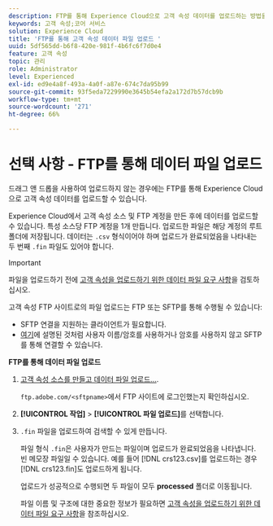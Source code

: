 ```yaml
---
description: FTP를 통해 Experience Cloud으로 고객 속성 데이터를 업로드하는 방법을 알아봅니다.
keywords: 고객 속성;코어 서비스
solution: Experience Cloud
title: 'FTP를 통해 고객 속성 데이터 파일 업로드 '
uuid: 5df565dd-b6f8-420e-981f-4b6fc6f7d0e4
feature: 고객 속성
topic: 관리
role: Administrator
level: Experienced
exl-id: ed9e4a8f-493a-4a0f-a87e-674c7da95b99
source-git-commit: 93f5eda7229990e3645b54efa2a172d7b57dcb9b
workflow-type: tm+mt
source-wordcount: '271'
ht-degree: 66%

---
```


# 선택 사항 - FTP를 통해 데이터 파일 업로드

드래그 앤 드롭을 사용하여 업로드하지 않는 경우에는 FTP를 통해 Experience Cloud으로 고객 속성 데이터를 업로드할 수 있습니다.

Experience Cloud에서 고객 속성 소스 및 FTP 계정을 만든 후에 데이터를 업로드할 수 있습니다. 특성 소스당 FTP 계정을 1개 만듭니다. 업로드한 파일은 해당 계정의 루트 폴더에 저장됩니다. 데이터는 `.csv` 형식이어야 하며 업로드가 완료되었음을 나타내는 두 번째 `.fin` 파일도 있어야 합니다.

>[!IMPORTANT]
>
>파일을 업로드하기 전에 [고객 속성을 업로드하기 위한 데이터 파일 요구 사항](crs-data-file.md#concept_DE908F362DF24172BFEF48E1797DAF19)을 검토하십시오.

고객 속성 FTP 사이트로의 파일 업로드는 FTP 또는 SFTP를 통해 수행될 수 있습니다:

* SFTP 연결을 지원하는 클라이언트가 필요합니다.
* [여기](https://experienceleague.adobe.com/docs/analytics/export/ftp-and-sftp/secure-file-transfer-protocol/ftp-sftp-cert-auth.html?lang=en)에 설명된 것처럼 사용자 이름/암호를 사용하거나 암호를 사용하지 않고 SFTP를 통해 연결할 수 있습니다.

**FTP를 통해 데이터 파일 업로드**

1. [고객 속성 소스를 만들고 데이터 파일 업로드...](t-crs-usecase.md#task_BCC327B2A0EF4A1BBB2934013AB92B78).

   `ftp.adobe.com/<sftpname>`에서 FTP 사이트에 로그인했는지 확인하십시오.

1. **[!UICONTROL 작업]** > **[!UICONTROL 파일 업로드]**&#x200B;를 선택합니다.

1. `.fin` 파일을 업로드하여 검색할 수 있게 만듭니다.

   파일 형식 `.fin`은 사용자가 만드는 파일이며 업로드가 완료되었음을 나타냅니다. 빈 메모장 파일일 수 있습니다. 예를 들어 [!DNL crs123.csv]를 업로드하는 경우 [!DNL crs123.fin]도 업로드하게 됩니다.

   업로드가 성공적으로 수행되면 두 파일이 모두 **processed** 폴더로 이동됩니다.

   파일 이름 및 구조에 대한 중요한 정보가 필요하면 [고객 속성을 업로드하기 위한 데이터 파일 요구 사항](crs-data-file.md#concept_DE908F362DF24172BFEF48E1797DAF19)을 참조하십시오.
